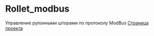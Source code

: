 # Rollet_modbus
Управление рулонными шторами по протоколу ModBus 
  [Страница проекта](https://blog.instalator.ru/archives/1275)
